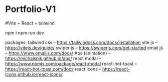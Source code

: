 # Portfolio-V1

#Vite + React + tailwind

npm i
npm run dev


packages:
tailwind css – https://tailwindcss.com/docs/installation
vite js – https://vitejs.dev/guide/
swiper js – https://swiperjs.com/get-started
email js – https://www.emailjs.com/docs/
Aos (animation) – https://michalsnik.github.io/aos/
react modal – https://www.npmjs.com/package/react-modal
react-hot-toast – https://react-hot-toast.com/docs
react icons – https://react-icons.github.io/react-icons/

